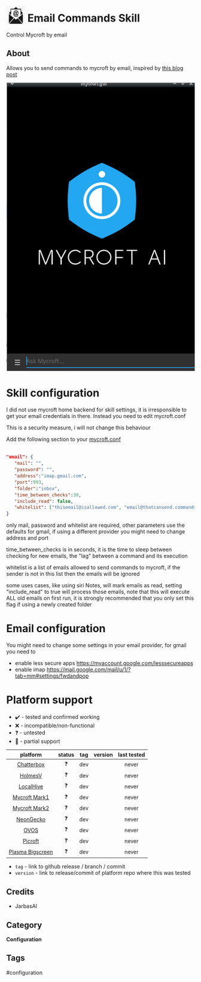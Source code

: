# <img src='./res/icon/icon.png' card_color='#40DBB0' width='50' height='50' style='vertical-align:bottom'/> Email Commands Skill

Control Mycroft by email

## About 

Allows you to send commands to mycroft by email, inspired by [this blog post](https://medium.com/@thesanjeetc/want-to-control-something-with-siri-heres-how-bae98aceb586)
 
 ![](./gui.gif)
 
 
# Skill configuration

I did not use mycroft home backend for skill settings, it is irresponsible 
to get your email credentials in there. Instead you need to edit mycroft.conf

This is a security measure, i will not change this behaviour

Add the following section to your [mycroft.conf](https://mycroft-ai.gitbook.io/docs/using-mycroft-ai/customizations/mycroft-conf)
```json

"email": {
   "mail": "",
   "password": "",
   "address":"imap.gmail.com", 
   "port":993,
   "folder":"inbox", 
   "time_between_checks":30, 
   "include_read": false,
   "whitelist": ["thisemail@isallowed.com", "email@thatcansend.commands"]
}
```

only mail, password and whitelist are required, other parameters use the 
defaults for gmail, if using a different provider you might need to change address and port

time_between_checks is in seconds, it is the time to sleep between checking 
for new emails, the "lag" between a command and its execution

whitelist is a list of emails allowed to send commands to mycroft, if the 
sender is not in this list then the emails will be ignored

some uses cases, like using siri Notes, will mark emails as read, setting
"include_read" to true will process those emails, note that this will 
execute ALL old emails on first run, it is strongly recommended that you 
only set this flag if using a newly created folder

# Email configuration

You might need to change some settings in your email provider, for gmail you need to
 
- enable less secure apps https://myaccount.google.com/lesssecureapps
- enable imap  https://mail.google.com/mail/u/1/?tab=mm#settings/fwdandpop

# Platform support

- :heavy_check_mark: - tested and confirmed working
- :x: - incompatible/non-functional
- :question: - untested
- :construction: - partial support

|     platform    |   status   |  tag  | version | last tested | 
|:---------------:|:----------:|:-----:|:-------:|:-----------:|
|    [Chatterbox](https://hellochatterbox.com)   | :question: |  dev  |         |    never    | 
|     [HolmesV](https://github.com/HelloChatterbox/HolmesV)     | :question: |  dev  |         |    never    | 
|    [LocalHive](https://github.com/JarbasHiveMind/LocalHive)    | :question: |  dev  |         |    never    |  
|  [Mycroft Mark1](https://github.com/MycroftAI/enclosure-mark1)    | :question: |  dev  |         |    never    | 
|  [Mycroft Mark2](https://github.com/MycroftAI/hardware-mycroft-mark-II)    | :question: |  dev  |         |    never    |  
|    [NeonGecko](https://neon.ai)      | :question: |  dev  |         |    never    |   
|       [OVOS](https://github.com/OpenVoiceOS)        | :question: |  dev  |         |    never    |    
|     [Picroft](https://github.com/MycroftAI/enclosure-picroft)       | :question: |  dev  |         |    never    |  
| [Plasma Bigscreen](https://plasma-bigscreen.org/)  | :question: |  dev  |         |    never    |  

- `tag` - link to github release / branch / commit
- `version` - link to release/commit of platform repo where this was tested


## Credits 
- JarbasAl

## Category
**Configuration**

## Tags
#configuration


